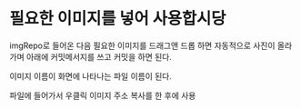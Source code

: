 # 필요한 이미지를 넣어 사용합시당
imgRepo로 들어온 다음 필요한 이미지를 드래그앤 드롭 하면 
자동적으로 사진이 올라가며 아래에 커밋메서지를 쓰고 커밋을 하면 된다.

이미지 이름이 화면에 나타나는 파일 이름이 된다.

파일에 들어가서 우클릭 이미지 주소 복사를 한 후에 사용
